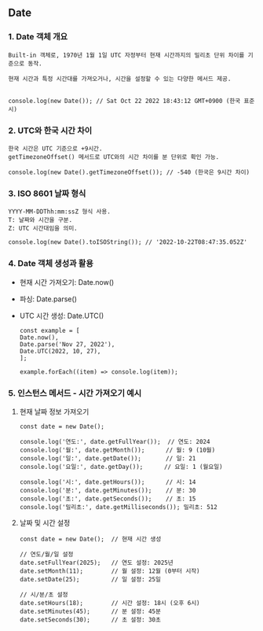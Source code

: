
## Date

### 1. Date 객체 개요

    Built-in 객체로, 1970년 1월 1일 UTC 자정부터 현재 시간까지의 밀리초 단위 차이를 기준으로 동작.

    현재 시간과 특정 시간대를 가져오거나, 시간을 설정할 수 있는 다양한 메서드 제공.

    
    console.log(new Date()); // Sat Oct 22 2022 18:43:12 GMT+0900 (한국 표준시)
    


### 2. UTC와 한국 시간 차이

    한국 시간은 UTC 기준으로 +9시간.
    getTimezoneOffset() 메서드로 UTC와의 시간 차이를 분 단위로 확인 가능.
    
    console.log(new Date().getTimezoneOffset()); // -540 (한국은 9시간 차이)
    

### 3. ISO 8601 날짜 형식

    YYYY-MM-DDThh:mm:ssZ 형식 사용.
    T: 날짜와 시간을 구분.
    Z: UTC 시간대임을 의미.
    
    console.log(new Date().toISOString()); // '2022-10-22T08:47:35.052Z'
    


### 4. Date 객체 생성과 활용

- 현재 시간 가져오기: Date.now()
- 파싱: Date.parse()
- UTC 시간 생성: Date.UTC()

    ```
    const example = [
    Date.now(),
    Date.parse('Nov 27, 2022'),
    Date.UTC(2022, 10, 27),
    ];

    example.forEach((item) => console.log(item));
    ```




### 5. 인스턴스 메서드 - 시간 가져오기 예시

1. 현재 날짜 정보 가져오기
    ```
    const date = new Date();

    console.log('연도:', date.getFullYear());  // 연도: 2024
    console.log('월:', date.getMonth());      // 월: 9 (10월)
    console.log('일:', date.getDate());       // 일: 21
    console.log('요일:', date.getDay());      // 요일: 1 (월요일)

    console.log('시:', date.getHours());      // 시: 14
    console.log('분:', date.getMinutes());    // 분: 30
    console.log('초:', date.getSeconds());    // 초: 15
    console.log('밀리초:', date.getMilliseconds()); 밀리초: 512
    ```


2. 날짜 및 시간 설정

    ```
    const date = new Date();  // 현재 시간 생성

    // 연도/월/일 설정
    date.setFullYear(2025);   // 연도 설정: 2025년
    date.setMonth(11);        // 월 설정: 12월 (0부터 시작)
    date.setDate(25);         // 일 설정: 25일

    // 시/분/초 설정
    date.setHours(18);        // 시간 설정: 18시 (오후 6시)
    date.setMinutes(45);      // 분 설정: 45분
    date.setSeconds(30);      // 초 설정: 30초
